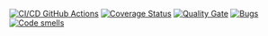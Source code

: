 [![CI/CD GitHub Actions](https://github.com/jutiale/otpo_lab2/actions/workflows/test-action.yml/badge.svg)](https://github.com/jutiale/otpo_lab2/actions/workflows/test-action.yml)
[![Coverage Status](https://coveralls.io/repos/jutiale/otpo_lab2/badge.svg?branch=master)](https://coveralls.io/github/jutiale/otpo_lab2?branch=master)
[![Quality Gate](https://sonarcloud.io/api/project_badges/measure?project=jutiale_otpo_lab2&metric=alert_status)](https://sonarcloud.io/dashboard?id=jutiale_otpo_lab2)
[![Bugs](https://sonarcloud.io/api/project_badges/measure?project=jutiale_otpo_lab2&metric=bugs)](https://sonarcloud.io/summary/new_code?id=jutiale_otpo_lab2)
[![Code smells](https://sonarcloud.io/api/project_badges/measure?project=jutiale_otpo_lab2&metric=code_smells)](https://sonarcloud.io/dashboard?id=jutiale_otpo_lab2)